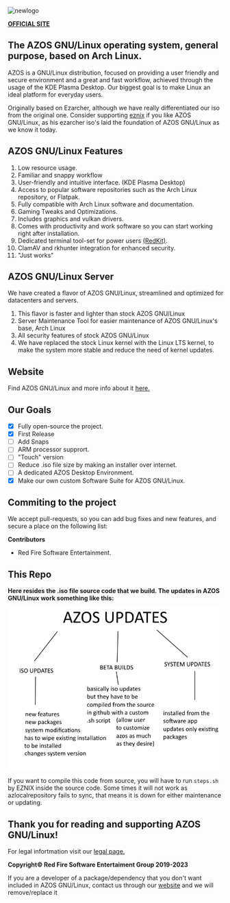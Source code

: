 ![newlogo](https://github.com/RedFireSoftwareEntertainment/AZOS-GNU-Linux/assets/98542488/09158202-4d60-48a4-8c00-00c1cadc76da)

[**OFFICIAL SITE**](https://sites.google.com/view/azosofficialsite/home)

## **The AZOS GNU/Linux operating system, general purpose, based on Arch Linux.**

AZOS is a GNU/Linux distribution, focused on providing a user friendly and secure environment and a great and fast workflow, achieved through the usage of the KDE Plasma Desktop. Our biggest goal is to make Linux an ideal platform for everyday users.

Originally based on Ezarcher, although we have really differentiated our iso from the original one. Consider supporting [eznix](https://www.youtube.com/@eznix) if you like AZOS GNU/Linux, as his ezarcher iso's laid the foundation of AZOS GNU/Linux as we know it today.

## AZOS GNU/Linux Features
 
 1. Low resource usage.
 2. Familiar and snappy workflow
 3. User-friendly and intuitive interface. (KDE Plasma Desktop)
 4. Access to popular software repositories such as the Arch Linux repository, or Flatpak. 
 5. Fully compatible with Arch Linux software and documentation.
 6. Gaming Tweaks and Optimizations.
 7. Includes graphics and vulkan drivers.
 8. Comes with productivity and work software so you can start working right after installation.
 9. Dedicated terminal tool-set for power users [(RedKit)](https://github.com/RedFireSoftwareEntertainment/RedKit).
 10. ClamAV and rkhunter integration for enhanced security.
 11. "Just works"

## AZOS GNU/Linux Server

We have created a flavor of AZOS GNU/Linux, streamlined and optimized for datacenters and servers.

1. This flavor is faster and lighter than stock AZOS GNU/Linux
2. Server Maintenance Tool for easier maintenance of AZOS GNU/Linux's base, Arch Linux
3. All security features of stock AZOS GNU/Linux
4. We have replaced the stock Linux kernel with the Linux LTS kernel, to make the system more stable and reduce the need of kernel updates.

## Website
Find AZOS GNU/Linux and more info about it [here.](https://sites.google.com/view/azosofficialsite/home)
 
## Our Goals

 

 - [x] Fully open-source the project.
 - [x] First Release
 - [ ] Add Snaps
 - [ ] ARM processor supprort.
 - [ ] "Touch" version
 - [ ] Reduce .iso file size by making an installer over internet.
 - [ ] A dedicated AZOS Desktop Environment.
 - [x] Make our own custom Software Suite for AZOS GNU/Linux.

## Commiting to the project
We accept pull-requests, so you can add bug fixes and new features, and secure a place on the following list:

**Contributors**

 - Red Fire Software Entertainment.

## **This Repo**

**Here resides the .iso file source code that we build. The updates in AZOS GNU/Linux work something like this:**

![Screenshot](https://github.com/RedFireSoftwareEntertainment/AZOS-GNU-Linux/blob/main/screenshots/howupdateswork.png?raw=true)

If you want to compile this code from source, you will have to run `steps.sh` by EZNIX inside the source code. Some times it will not work as azlocalrepository fails to sync, that means it is down for either maintenance or updating.


## **Thank you for reading and supporting AZOS GNU/Linux!**

For legal infortmation visit our [legal page.](https://sites.google.com/view/azosofficialsite/legal)

**Copyright© Red Fire Software Entertaiment Group 2019-2023** 

If you are a developer of a package/dependency that you don't want included in AZOS GNU/Linux, contact us through our [website](https://sites.google.com/view/azosofficialsite/contact-us) and we will remove/replace it
